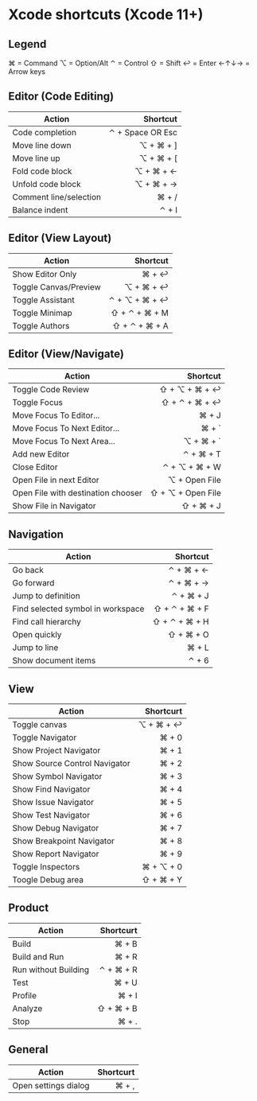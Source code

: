 # Xcode shortcuts (Xcode 11+)

## Legend
⌘ = Command
⌥ = Option/Alt
⌃ = Control
⇧ = Shift
↩ = Enter
←↑↓→ = Arrow keys


## Editor (Code Editing)
|Action|Shortcut|
|-|-:|
| Code completion | ⌃ + Space OR Esc |
| Move line down | ⌥ + ⌘ + ] |	
| Move line up | ⌥ + ⌘ + [ |
| Fold code block | ⌥ + ⌘ + ← |  
| Unfold code block | ⌥ + ⌘ + → |
| Comment line/selection | ⌘ + / |	
| Balance indent | ⌃ + I |	

## Editor (View Layout)
|Action|Shortcut|
|-|-:|
| Show Editor Only | ⌘ + ↩︎ |
| Toggle Canvas/Preview | ⌥ + ⌘ + ↩︎ |
| Toggle Assistant | ⌃ + ⌥ + ⌘ + ↩︎ |
| Toggle Minimap | ⇧ + ⌃ + ⌘ + M |
| Toggle Authors | ⇧ + ⌃ + ⌘ + A |

## Editor (View/Navigate)
|Action|Shortcut|
|-|-:|
| Toggle Code Review | ⇧ + ⌥ + ⌘ + ↩︎ |
| Toggle Focus | ⇧ + ⌃ + ⌘ + ↩︎ |
| Move Focus To Editor... | ⌘ + J |
| Move Focus To Next Editor... | ⌘ + \` |
| Move Focus To Next Area... | ⌥ + ⌘ + \` |
| Add new Editor | ⌃ + ⌘ + T |
| Close Editor | ⌃ + ⌥ + ⌘ + W |
| Open File in next Editor | ⌥ + Open File |
| Open File with destination chooser| ⇧ + ⌥ + Open File |
| Show File in Navigator| ⇧ + ⌘ + J |


## Navigation
|Action|Shortcut|
|-|-:|
| Go back | ⌃ + ⌘ + ← |
| Go forward | ⌃ + ⌘ + → |
| Jump to definition | ⌃ + ⌘ + J |
| Find selected symbol in workspace | ⇧ + ⌃ + ⌘ + F |
| Find call hierarchy |	⇧ + ⌃ + ⌘ + H |
| Open quickly | ⇧ + ⌘ + O |
| Jump to line | ⌘ + L |
| Show document items |	⌃ + 6 |

## View
|Action|Shortcurt|
|-|-:|
| Toggle canvas | ⌥ + ⌘ + ↩︎ |
| Toggle Navigator | ⌘ + 0 |
| Show Project Navigator | ⌘ + 1 |
| Show Source Control Navigator | ⌘ + 2 |
| Show Symbol Navigator | ⌘ + 3 |
| Show Find Navigator | ⌘ + 4 |
| Show Issue Navigator | ⌘ + 5 |
| Show Test Navigator | ⌘ + 6 |
| Show Debug Navigator | ⌘ + 7 |
| Show Breakpoint Navigator | ⌘ + 8 |
| Show Report Navigator | ⌘ + 9 |
| Toggle Inspectors	| ⌘ + ⌥ + 0 |
| Toogle Debug area	| ⇧ + ⌘ + Y |

## Product 
|Action|Shortcurt|
|-|-:|
| Build | ⌘ + B |
| Build and Run | ⌘ + R |
| Run without Building | ⌃ + ⌘ + R |
| Test | ⌘ + U |
| Profile | ⌘ + I |
| Analyze | ⇧ + ⌘ + B |
| Stop | ⌘ + . |

## General
|Action|Shortcurt|
|-|-:|
| Open settings dialog | ⌘ + , |
